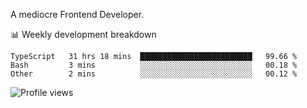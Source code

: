 A mediocre Frontend Developer.

📊 Weekly development breakdown
<!--START_SECTION:waka-->

```text
TypeScript   31 hrs 18 mins  █████████████████████████   99.66 %
Bash         3 mins          ░░░░░░░░░░░░░░░░░░░░░░░░░   00.18 %
Other        2 mins          ░░░░░░░░░░░░░░░░░░░░░░░░░   00.12 %
```

<!--END_SECTION:waka-->

<img src="https://gpvc.arturio.dev/iqbalfasri" alt="Profile views"/>
